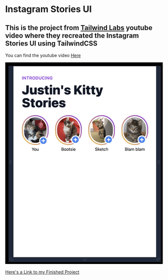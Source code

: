 # Instagram Stories UI

## This is the project from [Tailwind Labs](https://tailwindcss.com/) youtube video where they recreated the Instagram Stories UI using TailwindCSS

You can find the youtube video [Here](https://youtu.be/v74SZBVMPa0)

![screenshot](project-screenshot.jpg)

[Here's a Link to my Finished Project](https://play.tailwindcss.com/m0vJbNyJyi?size=540x720&file=config)
